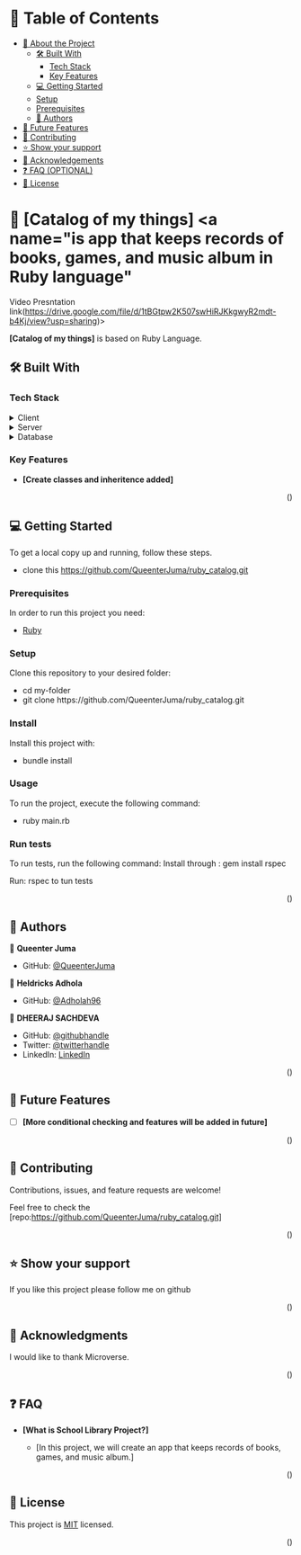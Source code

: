 <a name="readme-top"></a>


# 📗 Table of Contents

- [📖 About the Project](#about-project)
  - [🛠 Built With](#built-with)
    - [Tech Stack](#tech-stack)
    - [Key Features](#key-features)
  - [💻 Getting Started](#getting-started)
  - [Setup](#setup)
  - [Prerequisites](#prerequisites)
  - [👥 Authors](#authors)
- [🔭 Future Features](#future-features)
- [🤝 Contributing](#contributing)
- [⭐️ Show your support](#support)
- [🙏 Acknowledgements](#acknowledgements)
- [❓ FAQ (OPTIONAL)](#faq)
- [📝 License](#license)

# 📖 [Catalog of my things] <a name="is app that keeps records of books, games, and music album in Ruby language"

Video Presntation link(https://drive.google.com/file/d/1tBGtpw2K507swHiRJKkgwyR2mdt-b4Kj/view?usp=sharing)></a>


**[Catalog of my things]** is based on Ruby Language.

## 🛠 Built With <a name="built-with"></a>

### Tech Stack <a name="tech-stack"></a>

<details>
  <summary>Client</summary>
  <ul>
    <li><a href=#>RUBY</a></li>
  </ul>
</details>

<details>
  <summary>Server</summary>
  <ul>
    <li><a href=#>N/A</a></li>
  </ul>
</details>

<details>
<summary>Database</summary>
  <ul>
    <li><a href=#>Local Storage</a></li>
  </ul>
</details>

### Key Features <a name="key-features"></a>

- **[Create classes and inheritence added]**

<p align="right">(<a href="#readme-top"></a>)</p>

## 💻 Getting Started <a name="getting-started"></a>

To get a local copy up and running, follow these steps.

- clone this https://github.com/QueenterJuma/ruby_catalog.git


### Prerequisites

In order to run this project you need:
<ul>
    <li><a href="https://www.ruby-lang.org/en/">Ruby</a></li>
  </ul>
  
### Setup

Clone this repository to your desired folder:
<ul>
<li>cd my-folder</li>
<li>git clone https://github.com/QueenterJuma/ruby_catalog.git</li>
</ul>

### Install

Install this project with:
<ul>
<li>bundle install</li>
</ul>

### Usage

To run the project, execute the following command:
<ul>
<li>ruby main.rb</li>
</ul>

### Run tests

To run tests, run the following command: Install through : gem install rspec

Run: rspec to tun tests

<p align="right">(<a href="#readme-top"></a>)</p>


## 👥 Authors <a name="DHEERAJ SACHDEVA"></a>

👤 **Queenter Juma**

- GitHub: [@QueenterJuma](https://github.com/QueenterJuma)

👤 **Heldricks Adhola**

- GitHub: [@Adholah96](https://github.com/Adholah96)

👤 **DHEERAJ SACHDEVA**

- GitHub: [@githubhandle](https://github.com/dheerajsachdeva)
- Twitter: [@twitterhandle](https://twitter.com/dheerajarya)
- LinkedIn: [LinkedIn](https://www.linkedin.com/in/dheeraj-sachdeva-502b2b8/)

<p align="right">(<a href="#readme-top"></a>)</p>

<!-- FUTURE FEATURES -->

## 🔭 Future Features <a name="future-features"></a>


- [ ] **[More conditional checking and features will be added in future]**


<p align="right">(<a href="#readme-top"></a>)</p>

## 🤝 Contributing <a name="contributing"></a>

Contributions, issues, and feature requests are welcome!

Feel free to check the [repo:https://github.com/QueenterJuma/ruby_catalog.git]

<p align="right">(<a href="#readme-top"></a>)</p>

## ⭐️ Show your support <a name="support"></a>

If you like this project please follow me on github

<p align="right">(<a href="#readme-top"></a>)</p>

## 🙏 Acknowledgments <a name="acknowledgements"></a>

I would like to thank Microverse.

<p align="right">(<a href="#readme-top"></a>)</p>

## ❓ FAQ <a name="faq"></a>

- **[What is School Library Project?]**

  - [In this project, we will create an app that keeps records of books, games, and music album.]


<p align="right">(<a href="#readme-top"></a>)</p>

## 📝 License <a name="license"></a>

This project is [MIT](./LICENSE) licensed.

<p align="right">(<a href="#readme-top"></a>)</p>